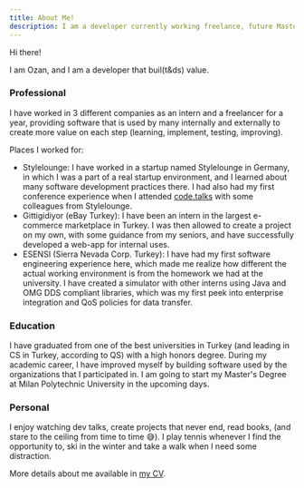 ```yaml
---
title: About Me!
description: I am a developer currently working freelance, future Master's student at PoliMi, graduated as a Computer Engineer from one of the top universities in Turkey. I have worked in e-Commerce companies, experienced in Full-Stack, DevOps, Machine Learning, Javascript, Python, and more...
---
```

Hi there!

I am Ozan, and I am a developer that buil(t&ds) value.

### Professional

I have worked in 3 different companies as an intern and a freelancer for a year, providing software that is used by many internally and externally to create more value on each step (learning, implement, testing, improving).

Places I worked for:
* Stylelounge:
  I have worked in a startup named Stylelounge in Germany, in which I was a part of a real startup environment, and I learned about many software development practices there. I had also had my first conference experience when I attended [code.talks](https://www.codetalks.de/) with some colleagues from Stylelounge.
* Gittigidiyor (eBay Turkey):
  I have been an intern in the largest e-commerce marketplace in Turkey. I was then allowed to create a project on my own, with some guidance from my seniors, and have successfully developed a web-app for internal uses.
* ESENSI (Sierra Nevada Corp. Turkey):
  I have had my first software engineering experience here, which made me realize how different the actual working environment is from the homework we had at the university. I have created a simulator with other interns using Java and OMG DDS compliant libraries, which was my first peek into enterprise integration and QoS policies for data transfer.

### Education
I have graduated from one of the best universities in Turkey (and leading in CS in Turkey, according to QS) with a high honors degree. During my academic career, I have improved myself by building software used by the organizations that I participated in. I am going to start my Master's Degree at Milan Polytechnic University in the upcoming days.


### Personal

I enjoy watching dev talks, create projects that never end, read books, (and stare to the ceiling from time to time :sweat_smile:). I play tennis whenever I find the opportunity to, ski in the winter and take a walk when I need some distraction.

More details about me available in [my CV](/cv).

